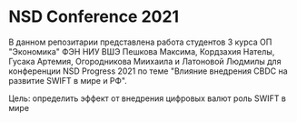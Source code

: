 # NSD Conference 2021

В данном репозитарии представлена работа студентов 3 курса ОП "Экономика" ФЭН НИУ ВШЭ Пешкова Максима, Кордзахия Нателы, Гусака Артемия, Огородникова Миихаила и Латоновой Людмилы для конференции NSD Progress 2021 по теме "Влияние внедрения CBDC на развитие SWIFT в мире и РФ".

Цель: определить эффект от внедрения цифровых валют роль SWIFT в мире
